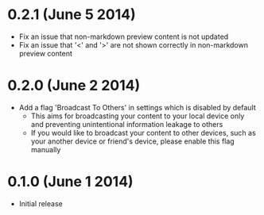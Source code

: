 0.2.1 (June 5 2014)
===================

* Fix an issue that non-markdown preview content is not updated
* Fix an issue that '<' and '>' are not shown correctly in non-markdown preview content

0.2.0 (June 2 2014)
===================

* Add a flag 'Broadcast To Others' in settings which is disabled by default
  * This aims for broadcasting your content to your local device only and
    preventing unintentional information leakage to others
  * If you would like to broadcast your content to other devices, such as
    your another device or friend's device, please enable this flag manually

0.1.0 (June 1 2014)
===================

* Initial release
